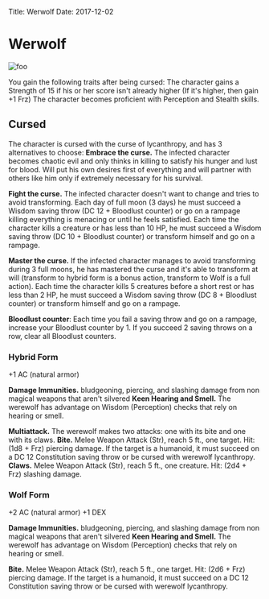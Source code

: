 Title: Werwolf
Date: 2017-12-02

# Werwolf

![foo](https://s-media-cache-ak0.pinimg.com/736x/0e/9c/8f/0e9c8f41039197938162bb27ab29dcf1--werewolf-vampires.jpg)

You gain the following traits after being cursed:
The character gains a Strength of 15 if his or her score isn't already higher (If it's higher, then gain +1 Frz)
The character becomes proficient with Perception and Stealth skills.


## Cursed
The character is cursed with the curse of lycanthropy, and has 3 alternatives to choose:
**Embrace the curse.** The infected character becomes chaotic evil and only thinks in killing to satisfy his hunger and lust for blood. Will put his own desires first of everything and will partner with others like him only if extremely necessary for his survival.

**Fight the curse.** The infected character doesn't want to change and tries to avoid transforming. Each day of full moon (3 days) he must succeed a Wisdom saving throw (DC 12 + Bloodlust counter) or go on a rampage killing everything is menacing or until he feels satisfied.
Each time the character kills a creature or has less than 10 HP, he must succeed a Wisdom saving throw (DC 10 + Bloodlust counter) or transform himself and go on a rampage.

**Master the curse.** If the infected character manages to avoid transforming during 3 full moons, he has mastered the curse and it's able to transform at will (transform to hybrid form is a bonus action, transform to Wolf is a full action).
Each time the character kills 5 creatures before a short rest or has less than 2 HP, he must succeed a Wisdom saving throw (DC 8 + Bloodlust counter) or transform himself and go on a rampage.

**Bloodlust counter**: Each time you fail a saving throw and go on a rampage, increase your Bloodlust counter by 1. If you succeed 2 saving throws on a row, clear all Bloodlust counters.


### Hybrid Form
+1 AC (natural armor)

**Damage Immunities.** bludgeoning, piercing, and slashing damage from non magical weapons that aren't silvered
**Keen Hearing and Smell.** The werewolf has advantage on Wisdom (Perception) checks that rely on hearing or smell.

**Multiattack.** The werewolf makes two attacks: one with its bite and one with its claws.
**Bite.** Melee Weapon Attack (Str), reach 5 ft., one target. Hit: (1d8 + Frz) piercing damage. If the target is a humanoid, it must succeed on a DC 12 Constitution saving throw or be cursed with werewolf lycanthropy.
**Claws.** Melee Weapon Attack (Str), reach 5 ft., one creature. Hit: (2d4 + Frz) slashing damage.

### Wolf Form
+2 AC (natural armor)
+1 DEX

**Damage Immunities.** bludgeoning, piercing, and slashing damage from non magical weapons that aren't silvered
**Keen Hearing and Smell.** The werewolf has advantage on Wisdom (Perception) checks that rely on hearing or smell.

**Bite.** Melee Weapon Attack (Str), reach 5 ft., one target. Hit: (2d6 + Frz) piercing damage. If the target is a humanoid, it must succeed on a DC 12 Constitution saving throw or be cursed with werewolf lycanthropy.
